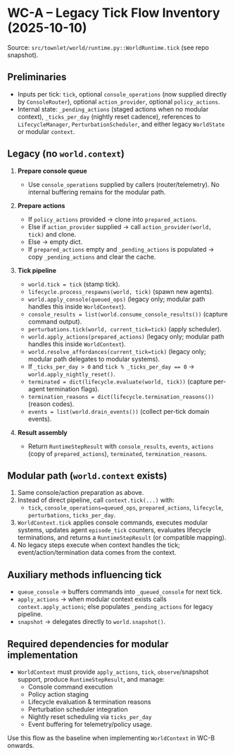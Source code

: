 # WC-A – Legacy Tick Flow Inventory (2025-10-10)

Source: `src/townlet/world/runtime.py::WorldRuntime.tick` (see repo snapshot).

## Preliminaries
- Inputs per tick: `tick`, optional `console_operations` (now supplied directly by `ConsoleRouter`), optional `action_provider`, optional `policy_actions`.
- Internal state: `_pending_actions` (staged actions when no modular context), `_ticks_per_day` (nightly reset cadence), references to `LifecycleManager`, `PerturbationScheduler`, and either legacy `WorldState` or modular `context`.

## Legacy (no `world.context`)
1. **Prepare console queue**
   - Use `console_operations` supplied by callers (router/telemetry). No internal buffering remains for the modular path.

2. **Prepare actions**
   - If `policy_actions` provided → clone into `prepared_actions`.
   - Else if `action_provider` supplied → call `action_provider(world, tick)` and clone.
   - Else → empty dict.
   - If `prepared_actions` empty and `_pending_actions` is populated → copy `_pending_actions` and clear the cache.

3. **Tick pipeline**
   - `world.tick = tick` (stamp tick).
   - `lifecycle.process_respawns(world, tick)` (spawn new agents).
   - `world.apply_console(queued_ops)` (legacy only; modular path handles this inside `WorldContext`).
   - `console_results = list(world.consume_console_results())` (capture command output).
   - `perturbations.tick(world, current_tick=tick)` (apply scheduler).
   - `world.apply_actions(prepared_actions)` (legacy only; modular path handles this inside `WorldContext`).
   - `world.resolve_affordances(current_tick=tick)` (legacy only; modular path delegates to modular systems).
   - If `_ticks_per_day > 0` and `tick % _ticks_per_day == 0` → `world.apply_nightly_reset()`.
   - `terminated = dict(lifecycle.evaluate(world, tick))` (capture per-agent termination flags).
   - `termination_reasons = dict(lifecycle.termination_reasons())` (reason codes).
   - `events = list(world.drain_events())` (collect per-tick domain events).

4. **Result assembly**
   - Return `RuntimeStepResult` with `console_results`, `events`, `actions` (copy of `prepared_actions`), `terminated`, `termination_reasons`.

## Modular path (`world.context` exists)
1. Same console/action preparation as above.
2. Instead of direct pipeline, call `context.tick(...)` with:
   - `tick`, `console_operations=queued_ops`, `prepared_actions`, `lifecycle`, `perturbations`, `ticks_per_day`.
3. `WorldContext.tick` applies console commands, executes modular systems, updates agent `episode_tick` counters, evaluates lifecycle terminations, and returns a `RuntimeStepResult` (or compatible mapping).
4. No legacy steps execute when context handles the tick; event/action/termination data comes from the context.

## Auxiliary methods influencing tick
- `queue_console` → buffers commands into `_queued_console` for next tick.
- `apply_actions` → when modular context exists calls `context.apply_actions`; else populates `_pending_actions` for legacy pipeline.
- `snapshot` → delegates directly to `world.snapshot()`.

## Required dependencies for modular implementation
- `WorldContext` must provide `apply_actions`, `tick`, `observe`/snapshot support, produce `RuntimeStepResult`, and manage:
  - Console command execution
  - Policy action staging
  - Lifecycle evaluation & termination reasons
  - Perturbation scheduler integration
  - Nightly reset scheduling via `ticks_per_day`
  - Event buffering for telemetry/policy usage.

Use this flow as the baseline when implementing `WorldContext` in WC-B onwards.
